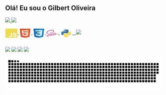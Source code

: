 <!-- Quem eu sou? -->
## Olá! Eu sou o Gilbert Oliveira

<!-- Meu GitHub -->
 <div>
  <a href="https://github.com/gilbert-oliveira">
  <img height="160em" src="https://github-readme-stats.vercel.app/api?username=gilbert-oliveira&show_icons=true&theme=gotham&include_all_commits=true&count_private=true"/>

  <img height="160em" src="https://github-readme-stats.vercel.app/api/top-langs/?username=gilbert-oliveira&layout=compact&langs_count=16&theme=gotham"/>
</div>

<!-- Minhas skil's -->
<div style="display: inline_block"><br>
  <img align="center" alt="Gilbert-Js" height="30" width="40" src="https://raw.githubusercontent.com/devicons/devicon/master/icons/javascript/javascript-plain.svg">
  <img align="center" alt="Gilbert-HTML" height="30" width="40" src="https://raw.githubusercontent.com/devicons/devicon/master/icons/html5/html5-original.svg">
  <img align="center" alt="Gilbert-CSS" height="30" width="40" src="https://raw.githubusercontent.com/devicons/devicon/master/icons/css3/css3-original.svg">
  <img align="center" alt="Gilbert-Python" height="30" width="40" src="https://raw.githubusercontent.com/devicons/devicon/master/icons/sass/sass-original.svg">
  <img align="center" alt="Gilbert-Python" height="30" width="40" src="https://raw.githubusercontent.com/devicons/devicon/master/icons/python/python-original.svg">
 &nbsp;
  <a href="https://github.com/antonkomarev/github-profile-views-counter">
    <img src="https://komarev.com/ghpvc/?username=gilbert-oliveira">
  </a>
</div>
  
  ##
 
<div> 
  
  <a href="https://www.instagram.com/borges_gilbert" target="_blank"><img src="https://img.shields.io/badge/-Instagram-%23E4405F?style=for-the-badge&logo=instagram&logoColor=white" target="_blank"></a>
  <a href="https://discord.gg/yeQv8SZj" target="_blank"><img src="https://img.shields.io/badge/Discord-7289DA?style=for-the-badge&logo=discord&logoColor=white" target="_blank"></a>
  <a href = "mailto:gilberticm8@gmail.com"><img src="https://img.shields.io/badge/-Gmail-%23333?style=for-the-badge&logo=gmail&logoColor=white" target="_blank"></a>
  <a href="https://www.linkedin.com/in/oliveira-gilbert/" target="_blank"><img src="https://img.shields.io/badge/-LinkedIn-%230077B5?style=for-the-badge&logo=linkedin&logoColor=white" target="_blank"></a> 
 
<!--   ![Snake animation](https://github.com/gilbert-oliveira/gilbert-oliveira/blob/output/github-contribution-grid-snake.svg) -->
 ![Snake animation](https://github.com/gilbert-oliveira/gilbert-oliveira/blob/output/github-contribution-grid-snake.svg)
</div>
